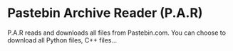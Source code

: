 Pastebin Archive Reader (P.A.R)
===

P.A.R reads and downloads all files from Pastebin.com. You can choose to download all Python files, C++ files...
